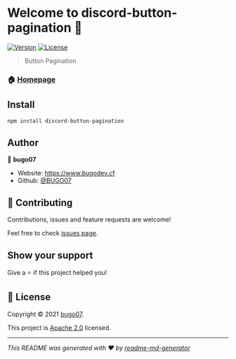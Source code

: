# Welcome to discord-button-pagination 👋
[![Version](https://img.shields.io/npm/v/discord-button-pagination.svg)](https://www.npmjs.com/package/discord-button-pagination)
[![License](https://img.shields.io/badge/License-Apache%202.0-blue.svg)](https://opensource.org/licenses/Apache-2.0)

> Button Pagination

### 🏠 [Homepage](https://github.com/BUGO07/discord-button-pagination#readme)

## Install

```sh
npm install discord-button-pagination
```

## Author

👤 **bugo07**

* Website: https://www.bugodev.cf
* Github: [@BUGO07](https://github.com/BUGO07)

## 🤝 Contributing

Contributions, issues and feature requests are welcome!

Feel free to check [issues page](https://github.com/BUGO07/discord-button-pagination/issues). 

## Show your support

Give a ⭐️ if this project helped you!


## 📝 License

Copyright © 2021 [bugo07](https://github.com/BUGO07).

This project is [Apache 2.0](https://choosealicense.com/licenses/apache-2.0/) licensed.

***
_This README was generated with ❤️ by [readme-md-generator](https://github.com/kefranabg/readme-md-generator)_